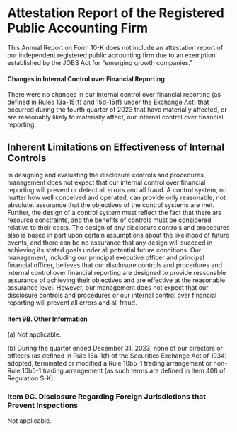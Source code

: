 # Attestation Report of the Registered Public Accounting Firm

This Annual Report on Form 10-K does not include an attestation report of our independent registered public accounting firm due to an exemption established by the JOBS Act for "emerging growth companies."

#### **Changes in Internal Control over Financial Reporting**

There were no changes in our internal control over financial reporting (as defined in Rules 13a-15(f) and 15d-15(f) under the Exchange Act) that occurred during the fourth quarter of 2023 that have materially affected, or are reasonably likely to materially affect, our internal control over financial reporting.

## Inherent Limitations on Effectiveness of Internal Controls

In designing and evaluating the disclosure controls and procedures, management does not expect that our internal control over financial reporting will prevent or detect all errors and all fraud. A control system, no matter how well conceived and operated, can provide only reasonable, not absolute. assurance that the objectives of the control systems are met. Further, the design of a control system must reflect the fact that there are resource constraints, and the benefits of controls must be considered relative to their costs. The design of any disclosure controls and procedures also is based in part upon certain assumptions about the likelihood of future events, and there can be no assurance that any design will succeed in achieving its stated goals under all potential future conditions. Our management, including our principal executive officer and principal financial officer, believes that our disclosure controls and procedures and internal control over financial reporting are designed to provide reasonable assurance of achieving their objectives and are effective at the reasonable assurance level. However, our management does not expect that our disclosure controls and procedures or our internal control over financial reporting will prevent all errors and all fraud.

#### Item 9B. Other Information

(a) Not applicable.

(b) During the quarter ended December 31, 2023, none of our directors or officers (as defined in Rule 16a-1(f) of the Securities Exchange Act of 1934) adopted, terminated or modified a Rule 10b5-1 trading arrangement or non-Rule 10b5-1 trading arrangement (as such terms are defined in Item 408 of Regulation S-K).

### Item 9C. Disclosure Regarding Foreign Jurisdictions that Prevent Inspections

Not applicable.